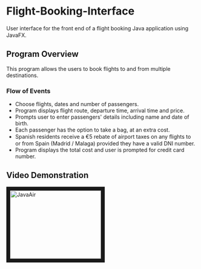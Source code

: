 # Flight-Booking-Interface
 User interface for the front end of a ﬂight booking Java application using JavaFX.

## Program Overview  
This program allows the users to book flights to and from multiple destinations.

### Flow of Events
 - Choose flights, dates and number of passengers.
 - Program displays flight route, departure time, arrival time and price.
 - Prompts user to enter passengers' details including name and date of birth.
 - Each passenger has the option to take a bag, at an extra cost.
 - Spanish residents receive a €5 rebate of airport taxes on any ﬂights to or from Spain (Madrid / Malaga) provided they have a valid DNI number.
 - Program displays the total cost and user is prompted for credit card number.
 

## Video Demonstration
 <a href="http://www.youtube.com/watch?feature=player_embedded&v=1W4tN124_Tc
" target="_blank"><img src="http://img.youtube.com/vi/1W4tN124_Tc/0.jpg" 
alt="JavaAir" width="240" height="180" border="10" /></a>
